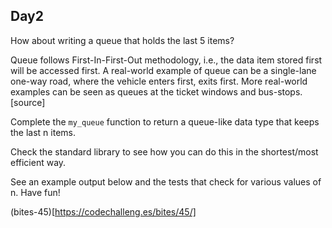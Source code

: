 ## Day2

How about writing a queue that holds the last 5 items?

Queue follows First-In-First-Out methodology, i.e., the data item stored first will be accessed first. A real-world example of queue can be a single-lane one-way road, where the vehicle enters first, exits first. More real-world examples can be seen as queues at the ticket windows and bus-stops. [source]

Complete the `my_queue` function to return a queue-like data type that keeps the last n items.

Check the standard library to see how you can do this in the shortest/most efficient way.

See an example output below and the tests that check for various values of n. Have fun!

(bites-45)[https://codechalleng.es/bites/45/]
